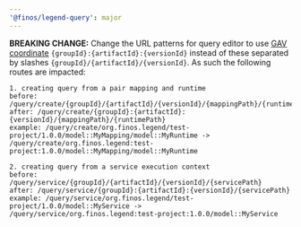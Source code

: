 ```yaml
---
'@finos/legend-query': major
---
```


**BREAKING CHANGE:** Change the URL patterns for query editor to use [GAV coordinate](https://help.sonatype.com/repomanager3/using-nexus-repository/repository-manager-concepts/an-example---maven-repository-format#AnExampleMavenRepositoryFormat-ComponentCoordinatesandtheRepositoryFormat) `{groupId}:{artifactId}:{versionId}` instead of these separated by slashes `{groupId}/{artifactId}/{versionId}`. As such the following routes are impacted:

```
1. creating query from a pair mapping and runtime
before: /query/create/{groupId}/{artifactId}/{versionId}/{mappingPath}/{runtimePath}
after: /query/create/{groupId}:{artifactId}:{versionId}/{mappingPath}/{runtimePath}
example: /query/create/org.finos.legend/test-project/1.0.0/model::MyMapping/model::MyRuntime -> /query/create/org.finos.legend:test-project:1.0.0/model::MyMapping/model::MyRuntime

2. creating query from a service execution context
before: /query/service/{groupId}/{artifactId}/{versionId}/{servicePath}
after: /query/service/{groupId}:{artifactId}:{versionId}/{servicePath}
example: /query/service/org.finos.legend/test-project/1.0.0/model::MyService -> /query/service/org.finos.legend:test-project:1.0.0/model::MyService

```
